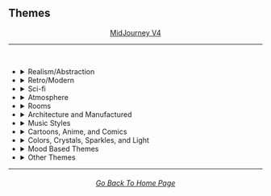 <h2>Themes</h2>

<div align="center">

[MidJourney V4](/Pages/MJ_V4/Style_Pages/Just_The_Style/Themes.md)
<br>

</div>

<hr>
<br>


- <details><summary>Realism/Abstraction</summary><p><div align="center">

	| Realistic | Hyperrealistic | Hyper Real |
	| :-: | :-: | :-: |
	| <img src="/Images/MJ_V4/V4_Alpha_3.5/Midjourney_Styles/Realistic.webp?raw=true" width="256" /> | <img src="/Images/MJ_V4/V4_Alpha_3.5/Midjourney_Styles/Hyperrealistic.webp?raw=true" width="256" /> | <img src="/Images/MJ_V4/V4_Alpha_3.5/Midjourney_Styles/Hyper_Real.webp?raw=true" width="256" /> |
	
	<br>

	| Photorealistic | Photorealism |
	| :-: | :-: |
	| <img src="/Images/MJ_V4/V4_Alpha_3.5/Midjourney_Styles/Photorealistic.webp?raw=true" width="256" /> | <img src="/Images/MJ_V4/V4_Alpha_3.5/Midjourney_Styles/Photorealism.webp?raw=true" width="256" /> |

	<br>
	
	| Realism | Magic Realism | Fantastic Realism |
	| :-: | :-: | :-: |
	| <img src="/Images/MJ_V4/V4_Alpha_3.5/Midjourney_Styles/Realism.webp?raw=true" width="256" /> | <img src="/Images/MJ_V4/V4_Alpha_3.5/Midjourney_Styles/Magic_Realism.webp?raw=true" width="256" /> | <img src="/Images/MJ_V4/V4_Alpha_3.5/Midjourney_Styles/Fantastic_Realism.webp?raw=true" width="256" />  |

	<br>

	| Non-Fiction | Fiction | Science Fiction |
	| :-: | :-: | :-: |
	| <img src="/Images/MJ_V4/V4_Alpha_3.5/Midjourney_Styles/Non-Fiction.webp?raw=true" width="256" /> | <img src="/Images/MJ_V4/V4_Alpha_3.5/Midjourney_Styles/Fiction.webp?raw=true" width="256" /> | <img src="/Images/MJ_V4/V4_Alpha_3.5/Midjourney_Styles/Science_Fiction.webp?raw=true" width="256" /> |

	<br>

	| Imagined | Imaginative | Imagination |
	| :-: | :-: | :-: |
	| <img src="/Images/MJ_V4/V4_Alpha_3.5/Midjourney_Styles/Imagined.webp?raw=true" width="256" /> | <img src="/Images/MJ_V4/V4_Alpha_3.5/Midjourney_Styles/Imaginative.webp?raw=true" width="256" /> | <img src="/Images/MJ_V4/V4_Alpha_3.5/Midjourney_Styles/Imagination.webp?raw=true" width="256" /> |
	
	<br>


	| Dreampunk | Daydreampunk |
	| :-: | :-: |
	| <img src="/Images/MJ_V4/V4_Alpha_3.5/Midjourney_Styles/Dreampunk.webp?raw=true" width="256" /> | <img src="/Images/MJ_V4/V4_Alpha_3.5/Midjourney_Styles/Daydreampunk.webp?raw=true" width="256" /> |

	<br>

	| Dreamcore | Weirdcore |
	| :-: | :-: |
	| <img src="/Images/MJ_V4/V4_Alpha_3.5/Midjourney_Styles/Dreamcore.webp?raw=true" width="256" /> | <img src="/Images/MJ_V4/V4_Alpha_3.5/Midjourney_Styles/Weirdcore.webp?raw=true" width="256" /> |

	<br>

	| Worldly | Otherworldly | Unworldly |
	| :-: | :-: | :-: |
	| <img src="/Images/MJ_V4/V4_Alpha_3.5/Midjourney_Styles/Worldly.webp?raw=true" width="256" /> | <img src="/Images/MJ_V4/V4_Alpha_3.5/Midjourney_Styles/Otherworldly.webp?raw=true" width="256" /> | <img src="/Images/MJ_V4/V4_Alpha_3.5/Midjourney_Styles/Unworldly.webp?raw=true" width="256" /> |
	
	<br>


	| Lucid | Ethereal | Ethereality |
	| :-: | :-: | :-: |
	| <img src="/Images/MJ_V4/V4_Alpha_3.5/Midjourney_Styles/Lucid.webp?raw=true" width="256" /> | <img src="/Images/MJ_V4/V4_Alpha_3.5/Midjourney_Styles/Ethereal.webp?raw=true" width="256" /> | <img src="/Images/MJ_V4/V4_Alpha_3.5/Midjourney_Styles/Ethereality.webp?raw=true" width="256" /> |

	<br>

	
	| Abstract | Abstraction | Lyrical Abstraction |
	| :-: | :-: | :-: |
	| <img src="/Images/MJ_V4/V4_Alpha_3.5/Midjourney_Styles/Abstract.webp?raw=true" width="256" /> | <img src="/Images/MJ_V4/V4_Alpha_3.5/Midjourney_Styles/Abstraction.webp?raw=true" width="256" /> | <img src="/Images/MJ_V4/V4_Alpha_3.5/Midjourney_Styles/Lyrical_Abstraction.webp?raw=true" width="256" /> |
	
	<br>
	
	| Fantasy | Ethereal Fantasy | Dark Fantasy |
	| :-: | :-: | :-: |
	| <img src="/Images/MJ_V4/V4_Alpha_3.5/Midjourney_Styles/Fantasy.webp?raw=true" width="256" /> | <img src="/Images/MJ_V4/V4_Alpha_3.5/Midjourney_Styles/Ethereal_Fantasy.webp?raw=true" width="256" /> | <img src="/Images/MJ_V4/V4_Alpha_3.5/Midjourney_Styles/Dark_Fantasy.webp?raw=true" width="256" /> |
	
	<br>

	| Fantasy Map |
	| :-: |
	| <img src="/Images/MJ_V4/V4_Alpha_3.5/Midjourney_Styles/Fantasy_Map.webp?raw=true" width="256" /> |

	<br>
	
	| Illusion | Impossible | Nonsense |
	| :-: | :-: | :-: |
	| <img src="/Images/MJ_V4/V4_Alpha_3.5/Midjourney_Styles/Illusion.webp?raw=true" width="256" /> | <img src="/Images/MJ_V4/V4_Alpha_3.5/Midjourney_Styles/Impossible.webp?raw=true" width="256" /> | <img src="/Images/MJ_V4/V4_Alpha_3.5/Midjourney_Styles/Nonsense.webp?raw=true" width="256" /> |

	<br>


- <details><summary>Retro/Modern</summary><p><div align="center">

	| Retro | Retrowave |
	| :-: | :-: |
	| <img src="/Images/MJ_V4/V4_Alpha_3.5/Midjourney_Styles/Retro.webp?raw=true" width="256" /> | <img src="/Images/MJ_V4/V4_Alpha_3.5/Midjourney_Styles/Retrowave.webp?raw=true" width="256" /> |
	
	<br>
		
	| Nostalgiacore | Nostalgia |
	| :-: | :-: |
	| <img src="/Images/MJ_V4/V4_Alpha_3.5/Midjourney_Styles/Nostalgiacore.webp?raw=true" width="256" /> | <img src="/Images/MJ_V4/V4_Alpha_3.5/Midjourney_Styles/Nostalgia.webp?raw=true" width="256" /> |
	
	<br>

	| Vintage | Antique |
	| :-: | :-: |
	| <img src="/Images/MJ_V4/V4_Alpha_3.5/Midjourney_Styles/Vintage.webp?raw=true" width="256" /> | <img src="/Images/MJ_V4/V4_Alpha_3.5/Midjourney_Styles/Antique.webp?raw=true" width="256" /> |

	<br>

	| Cyberpunk | Postcyberpunk |
	| :-: | :-: |
	| <img src="/Images/MJ_V4/V4_Alpha_3.5/Midjourney_Styles/Cyberpunk.webp?raw=true" width="256" /> | <img src="/Images/MJ_V4/V4_Alpha_3.5/Midjourney_Styles/Postcyberpunk.webp?raw=true" width="256" /> |
	
	<br>
	
	| Pre-Historic | Historic | Prehistoricore |
	| :-: | :-: | :-: |
	| <img src="/Images/MJ_V4/V4_Alpha_3.5/Midjourney_Styles/Pre-Historic.webp?raw=true" width="256" /> | <img src="/Images/MJ_V4/V4_Alpha_3.5/Midjourney_Styles/Historic.webp?raw=true" width="256" /> | <img src="/Images/MJ_V4/V4_Alpha_3.5/Midjourney_Styles/Prehistoricore.webp?raw=true" width="256" /> |

	<br>

	| Jurassic | Ice Age | Wild West |
	| :-: | :-: | :-: |
	| <img src="/Images/MJ_V4/V4_Alpha_3.5/Midjourney_Styles/Jurassic.webp?raw=true" width="256" /> | <img src="/Images/MJ_V4/V4_Alpha_3.5/Midjourney_Styles/Ice_Age.webp?raw=true" width="256" /> | <img src="/Images/MJ_V4/V4_Alpha_3.5/Midjourney_Styles/Wild_West.webp?raw=true" width="256" /> |

	<br>

	| Modern | Modernismo |
	| :-: | :-: |
	| <img src="/Images/MJ_V4/V4_Alpha_3.5/Midjourney_Styles/Modern.webp?raw=true" width="256" /> | <img src="/Images/MJ_V4/V4_Alpha_3.5/Midjourney_Styles/Modernismo.webp?raw=true" width="256" /> |

	<br>
	
	| Futuristic | Futurism | Future Funk |
	| :-: | :-: | :-: |
	| <img src="/Images/MJ_V4/V4_Alpha_3.5/Midjourney_Styles/Futuristic.webp?raw=true" width="256" /> | <img src="/Images/MJ_V4/V4_Alpha_3.5/Midjourney_Styles/Futurism.webp?raw=true" width="256" /> | <img src="/Images/MJ_V4/V4_Alpha_3.5/Midjourney_Styles/Future_Funk.webp?raw=true" width="256" /> |
	
	<br>

  </div></p></details>


- <details><summary>Sci-fi</summary><p><div align="center">

	| Sci-fi | Alchemy |
	| :-: | :-: |
	| <img src="/Images/MJ_V4/V4_Alpha_3.5/Midjourney_Styles/Sci-fi.webp?raw=true" width="256" /> | <img src="/Images/MJ_V4/V4_Alpha_3.5/Midjourney_Styles/Alchemy.webp?raw=true" width="256" /> |
	
	<br>

	| Terrestrial | Extraterrestrial | Alien |
	| :-: | :-: | :-: |
	| <img src="/Images/MJ_V4/V4_Alpha_3.5/Midjourney_Styles/Terrestrial.webp?raw=true" width="256" /> | <img src="/Images/MJ_V4/V4_Alpha_3.5/Midjourney_Styles/Extraterrestrial.webp?raw=true" width="256" /> | <img src="/Images/MJ_V4/V4_Alpha_3.5/Midjourney_Styles/Alien.webp?raw=true" width="256" /> |

	<br>

	| Invaded | Invasion |
	| :-: | :-: |
	| <img src="/Images/MJ_V4/V4_Alpha_3.5/Midjourney_Styles/Invaded.webp?raw=true" width="256" /> | <img src="/Images/MJ_V4/V4_Alpha_3.5/Midjourney_Styles/Invasion.webp?raw=true" width="256" /> |
	
	<br>

	
	| Magic | Magical | Magicpunk |
	| :-: | :-: | :-: |
	| <img src="/Images/MJ_V4/V4_Alpha_3.5/Midjourney_Styles/Magic.webp?raw=true" width="256" /> | <img src="/Images/MJ_V4/V4_Alpha_3.5/Midjourney_Styles/Magical.webp?raw=true" width="256" /> | <img src="/Images/MJ_V4/V4_Alpha_3.5/Midjourney_Styles/Magicpunk.webp?raw=true" width="256" /> |

	<br>
	
  </div></p></details>


- <details><summary>Atmosphere</summary><p><div align="center">

	| Dark Atmosphere | Light Atmosphere | Reflective Atmosphere |
	| :-: | :-: | :-: |
	| <img src="/Images/MJ_V4/V4_Alpha_3.7/Midjourney_Styles/Dark_Atmosphere.webp?raw=true" width="256" /> | <img src="/Images/MJ_V4/V4_Alpha_3.7/Midjourney_Styles/Light_Atmosphere.webp?raw=true" width="256" /> | <img src="/Images/MJ_V4/V4_Alpha_3.7/Midjourney_Styles/Reflective_Atmosphere.webp?raw=true" width="256" /> |
	
	<br>

	| Hazy Atmosphere | Enchanting Atmosphere |
	| :-: | :-: |
	| <img src="/Images/MJ_V4/V4_Alpha_3.7/Midjourney_Styles/Hazy_Atmosphere.webp?raw=true" width="256" /> | <img src="/Images/MJ_V4/V4_Alpha_3.7/Midjourney_Styles/Enchanting_Atmosphere.webp?raw=true" width="256" /> |
	
	<br>

	| Dreamy Atmosphere | Mystical Atmosphere | Ethereal Atmosphere |
	| :-: | :-: | :-: |
	| <img src="/Images/MJ_V4/V4_Alpha_3.7/Midjourney_Styles/Dreamy_Atmosphere.webp?raw=true" width="256" /> | <img src="/Images/MJ_V4/V4_Alpha_3.7/Midjourney_Styles/Mystical_Atmosphere.webp?raw=true" width="256" /> | <img src="/Images/MJ_V4/V4_Alpha_3.7/Midjourney_Styles/Ethereal_Atmosphere.webp?raw=true" width="256" /> |
	
	<br>

	| Playful Atmosphere | Whimsical Atmosphere | Serendipitous Atmosphere |
	| :-: | :-: | :-: |
	| <img src="/Images/MJ_V4/V4_Alpha_3.7/Midjourney_Styles/Playful_Atmosphere.webp?raw=true" width="256" /> | <img src="/Images/MJ_V4/V4_Alpha_3.7/Midjourney_Styles/Whimsical_Atmosphere.webp?raw=true" width="256" /> | <img src="/Images/MJ_V4/V4_Alpha_3.7/Midjourney_Styles/Serendipitous_Atmosphere.webp?raw=true" width="256" /> |
	
	<br>

	| Mysterious Atmosphere | Sophisticated Atmosphere | Enigmatic Atmosphere |
	| :-: | :-: | :-: |
	| <img src="/Images/MJ_V4/V4_Alpha_3.7/Midjourney_Styles/Mysterious_Atmosphere.webp?raw=true" width="256" /> | <img src="/Images/MJ_V4/V4_Alpha_3.7/Midjourney_Styles/Sophisticated_Atmosphere.webp?raw=true" width="256" /> | <img src="/Images/MJ_V4/V4_Alpha_3.7/Midjourney_Styles/Enigmatic_Atmosphere.webp?raw=true" width="256" /> |
	
	<br>

	| Mellow Atmosphere | Calm Atmosphere | Tranquil Atmosphere |
	| :-: | :-: | :-: |
	| <img src="/Images/MJ_V4/V4_Alpha_3.7/Midjourney_Styles/Mellow_Atmosphere.webp?raw=true" width="256" /> | <img src="/Images/MJ_V4/V4_Alpha_3.7/Midjourney_Styles/Calm_Atmosphere.webp?raw=true" width="256" /> | <img src="/Images/MJ_V4/V4_Alpha_3.7/Midjourney_Styles/Tranquil_Atmosphere.webp?raw=true" width="256" /> |
	
	<br>


	| Moody Atmosphere | Intense Atmosphere | Melancholic Atmosphere |
	| :-: | :-: | :-: |
	| <img src="/Images/MJ_V4/V4_Alpha_3.7/Midjourney_Styles/Moody_Atmosphere.webp?raw=true" width="256" /> | <img src="/Images/MJ_V4/V4_Alpha_3.7/Midjourney_Styles/Intense_Atmosphere.webp?raw=true" width="256" /> | <img src="/Images/MJ_V4/V4_Alpha_3.7/Midjourney_Styles/Melancholic_Atmosphere.webp?raw=true" width="256" /> |
		
	<br>

	| Nostalgic Atmosphere | Festive Atmosphere | Industrial Atmosphere |
	| :-: | :-: | :-: |
	| <img src="/Images/MJ_V4/V4_Alpha_3.7/Midjourney_Styles/Nostalgic_Atmosphere.webp?raw=true" width="256" /> | <img src="/Images/MJ_V4/V4_Alpha_3.7/Midjourney_Styles/Festive_Atmosphere.webp?raw=true" width="256" /> | <img src="/Images/MJ_V4/V4_Alpha_3.7/Midjourney_Styles/Industrial_Atmosphere.webp?raw=true" width="256" /> |
			
	<br>

	| Rustic Atmosphere | Gothic Atmosphere | Romantic Atmosphere |
	| :-: | :-: | :-: |
	| <img src="/Images/MJ_V4/V4_Alpha_3.7/Midjourney_Styles/Rustic_Atmosphere.webp?raw=true" width="256" /> | <img src="/Images/MJ_V4/V4_Alpha_3.7/Midjourney_Styles/Gothic_Atmosphere.webp?raw=true" width="256" /> | <img src="/Images/MJ_V4/V4_Alpha_3.7/Midjourney_Styles/Romantic_Atmosphere.webp?raw=true" width="256" /> |
	
  </div></p></details>


- <details><summary>Rooms</summary><p><div align="center">

	| Room |
	| :-: |
	| <img src="/Images/MJ_V4/V4_Alpha_3.5/Midjourney_Styles/Room.webp?raw=true" width="256" /> |

	<br>

	| Inside | Internal |
	| :-: | :-: |
	| <img src="/Images/MJ_V4/V4_Alpha_3.5/Midjourney_Styles/Inside.webp?raw=true" width="256" /> | <img src="/Images/MJ_V4/V4_Alpha_3.5/Midjourney_Styles/Internal.webp?raw=true" width="256" /> |

	<br>

	| Outside | External |
	| :-: | :-: |
	| <img src="/Images/MJ_V4/V4_Alpha_3.5/Midjourney_Styles/Outside.webp?raw=true" width="256" /> | <img src="/Images/MJ_V4/V4_Alpha_3.5/Midjourney_Styles/External.webp?raw=true" width="256" /> |

	<br>
	
	| Hotel Room | Apartment |
	| :-: | :-: |
	| <img src="/Images/MJ_V4/V4_Alpha_3.5/Midjourney_Styles/Hotel_Room.webp?raw=true" width="256" /> | <img src="/Images/MJ_V4/V4_Alpha_3.5/Midjourney_Styles/Apartment.webp?raw=true" width="256" /> |

	<br>

	| Labyrinth |
	| :-: |
	| <img src="/Images/MJ_V4/V4_Alpha_3.5/Midjourney_Styles/Labyrinth.webp?raw=true" width="256" /> |
	
	<br>

	| Living Room | Lounge |
	| :-: | :-: |
	| <img src="/Images/MJ_V4/V4_Alpha_3.5/Midjourney_Styles/Living_Room.webp?raw=true" width="256" /> | <img src="/Images/MJ_V4/V4_Alpha_3.5/Midjourney_Styles/Lounge.webp?raw=true" width="256" /> |

	<br>

	| Den | Front Room |
	| :-: | :-: |
	| <img src="/Images/MJ_V4/V4_Alpha_3.5/Midjourney_Styles/Den.webp?raw=true" width="256" /> | <img src="/Images/MJ_V4/V4_Alpha_3.5/Midjourney_Styles/Front_Room.webp?raw=true" width="256" /> |

	<br>

	| Dining Room | Kitchen |
	| :-: | :-: |
	| <img src="/Images/MJ_V4/V4_Alpha_3.5/Midjourney_Styles/Dining_Room.webp?raw=true" width="256" /> | <img src="/Images/MJ_V4/V4_Alpha_3.5/Midjourney_Styles/Kitchen.webp?raw=true" width="256" /> |

	<br>

	| Bedroom | Guest Room | Bathroom |
	| :-: | :-: | :-: |
	| <img src="/Images/MJ_V4/V4_Alpha_3.5/Midjourney_Styles/Bedroom.webp?raw=true" width="256" /> | <img src="/Images/MJ_V4/V4_Alpha_3.5/Midjourney_Styles/Guest_Room.webp?raw=true" width="256" /> | <img src="/Images/MJ_V4/V4_Alpha_3.5/Midjourney_Styles/Bathroom.webp?raw=true" width="256" /> |

	<br>

	| Hallway | Passageway |
	| :-: | :-: |
	| <img src="/Images/MJ_V4/V4_Alpha_3.5/Midjourney_Styles/Hallway.webp?raw=true" width="256" /> | <img src="/Images/MJ_V4/V4_Alpha_3.5/Midjourney_Styles/Passageway.webp?raw=true" width="256" /> |

	<br>

	| Greenhouse | Atrium |
	| :-: | :-: |
	| <img src="/Images/MJ_V4/V4_Alpha_3.5/Midjourney_Styles/Greenhouse.webp?raw=true" width="256" /> | <img src="/Images/MJ_V4/V4_Alpha_3.5/Midjourney_Styles/Atrium.webp?raw=true" width="256" /> |

	<br>


	| Office | Home-Office |
	| :-: | :-: |
	| <img src="/Images/MJ_V4/V4_Alpha_3.5/Midjourney_Styles/Office.webp?raw=true" width="256" /> | <img src="/Images/MJ_V4/V4_Alpha_3.5/Midjourney_Styles/Home-Office.webp?raw=true" width="256" /> |

	<br>

	| Porch | Balcony |
	| :-: | :-: |
	| <img src="/Images/MJ_V4/V4_Alpha_3.5/Midjourney_Styles/Porch.webp?raw=true" width="256" /> | <img src="/Images/MJ_V4/V4_Alpha_3.5/Midjourney_Styles/Balcony.webp?raw=true" width="256" /> |

	<br>

	| Game Room | Home Theater | Gym Room |
	| :-: | :-: | :-: |
	| <img src="/Images/MJ_V4/V4_Alpha_3.5/Midjourney_Styles/Game_Room.webp?raw=true" width="256" /> | <img src="/Images/MJ_V4/V4_Alpha_3.5/Midjourney_Styles/Home_Theater.webp?raw=true" width="256" /> | <img src="/Images/MJ_V4/V4_Alpha_3.5/Midjourney_Styles/Gym_Room.webp?raw=true" width="256" /> |


  </div></p></details>


- <details><summary>Architecture and Manufactured</summary><p><div align="center">

    | Cityscape | Architecture | Balinese Architecture |
	| :-: | :-: | :-: |
	| <img src="/Images/MJ_V4/V4_Alpha_3.5/Midjourney_Styles/Cityscape.webp?raw=true" width="256" /> | <img src="/Images/MJ_V4/V4_Alpha_3.5/Midjourney_Styles/Architecture.webp?raw=true" width="256" /> | <img src="/Images/MJ_V4/V4_Alpha_3.5/Midjourney_Styles/Balinese_Architecture.webp?raw=true" width="256" /> |
		
	<br>

	| Structure | Structural | Scaffolding |
	| :-: | :-: | :-: |
	| <img src="/Images/MJ_V4/V4_Alpha_3.5/Midjourney_Styles/Structure.webp?raw=true" width="256" /> | <img src="/Images/MJ_V4/V4_Alpha_3.5/Midjourney_Styles/Structural.webp?raw=true" width="256" /> | <img src="/Images/MJ_V4/V4_Alpha_3.5/Midjourney_Styles/Scaffolding.webp?raw=true" width="256" /> |
	
	<br>

	| Manufactured | Makeshift |
	| :-: | :-: |
	| <img src="/Images/MJ_V4/V4_Alpha_3.5/Midjourney_Styles/Manufactured.webp?raw=true" width="256" /> | <img src="/Images/MJ_V4/V4_Alpha_3.5/Midjourney_Styles/Makeshift.webp?raw=true" width="256" /> |
	
	<br>
	
	| Bronzepunk | Steelpunk | Clockpunk |
	| :-: | :-: | :-: |
	| <img src="/Images/MJ_V4/V4_Alpha_3.5/Midjourney_Styles/Bronzepunk.webp?raw=true" width="256" /> | <img src="/Images/MJ_V4/V4_Alpha_3.5/Midjourney_Styles/Steelpunk.webp?raw=true" width="256" /> | <img src="/Images/MJ_V4/V4_Alpha_3.5/Midjourney_Styles/Clockpunk.webp?raw=true" width="256" /> 
	
	<br>
	
	| Steampunk | Dieselpunk | Gadgetpunk |
	| :-: | :-: | :-: |
	| <img src="/Images/MJ_V4/V4_Alpha_3.5/Midjourney_Styles/Steampunk.webp?raw=true" width="256" /> | <img src="/Images/MJ_V4/V4_Alpha_3.5/Midjourney_Styles/Dieselpunk.webp?raw=true" width="256" /> | <img src="/Images/MJ_V4/V4_Alpha_3.5/Midjourney_Styles/Gadgetpunk.webp?raw=true" width="256" /> |

	<br>

	| Funhouse | Toyland | Carnival |
	| :-: | :-: | :-: |
	| <img src="/Images/MJ_V4/V4_Alpha_3.5/Midjourney_Styles/Funhouse.webp?raw=true" width="256" /> | <img src="/Images/MJ_V4/V4_Alpha_3.5/Midjourney_Styles/Toyland.webp?raw=true" width="256" /> | <img src="/Images/MJ_V4/V4_Alpha_3.5/Midjourney_Styles/Carnival.webp?raw=true" width="256" /> |
	
	<br>

	| Salvagepunk | Silkpunk | Sandalpunk |
	| :-: | :-: | :-: |
	| <img src="/Images/MJ_V4/V4_Alpha_3.5/Midjourney_Styles/Salvagepunk.webp?raw=true" width="256" /> | <img src="/Images/MJ_V4/V4_Alpha_3.5/Midjourney_Styles/Silkpunk.webp?raw=true" width="256" /> | <img src="/Images/MJ_V4/V4_Alpha_3.5/Midjourney_Styles/Sandalpunk.webp?raw=true" width="256" /> |

	<br>

	| Swordpunk | Cassettepunk | Formicapunk |
	| :-: | :-: | :-: |
	| <img src="/Images/MJ_V4/V4_Alpha_3.5/Midjourney_Styles/Swordpunk.webp?raw=true" width="256" /> | <img src="/Images/MJ_V4/V4_Alpha_3.5/Midjourney_Styles/Cassettepunk.webp?raw=true" width="256" /> | <img src="/Images/MJ_V4/V4_Alpha_3.5/Midjourney_Styles/Formicapunk.webp?raw=true" width="256" /> |

	<br>

	| Brutalism | Sphinx | Ziggurat |
	| :-: | :-: | :-: |
	| <img src="/Images/MJ_V4/V4_Alpha_3.5/Midjourney_Styles/Brutalism.webp?raw=true" width="256" /> | <img src="/Images/MJ_V4/V4_Alpha_3.5/Midjourney_Styles/Sphinx.webp?raw=true" width="256" /> | <img src="/Images/MJ_V4/V4_Alpha_3.5/Midjourney_Styles/Ziggurat.webp?raw=true" width="256" /> |

	<br>

	| Industrial Design | Googie |
	| :-: | :-: |
	| <img src="/Images/MJ_V4/V4_Alpha_3.5/Midjourney_Styles/Industrial_Design.webp?raw=true" width="256" /> | <img src="/Images/MJ_V4/V4_Alpha_3.5/Midjourney_Styles/Googie.webp?raw=true" width="256" /> |

	<br>
	
	| Pillar |
	| :-: |
	| <img src="/Images/MJ_V4/V4_Alpha_3.5/Midjourney_Styles/Pillar.webp?raw=true" width="256" /> |

	<br>

	| Shack | Property | Company |
	| :-: | :-: | :-: |
	| <img src="/Images/MJ_V4/V4_Alpha_3.5/Midjourney_Styles/Shack.webp?raw=true" width="256" /> | <img src="/Images/MJ_V4/V4_Alpha_3.5/Midjourney_Styles/Property.webp?raw=true" width="256" /> | <img src="/Images/MJ_V4/V4_Alpha_3.5/Midjourney_Styles/Company.webp?raw=true" width="256" /> |
	
	<br>
	
	| House | Multiplex |
	| :-: | :-: |
	| <img src="/Images/MJ_V4/V4_Alpha_3.5/Midjourney_Styles/House.webp?raw=true" width="256" /> | <img src="/Images/MJ_V4/V4_Alpha_3.5/Midjourney_Styles/Multiplex.webp?raw=true" width="256" /> |
	
	<br>
	
	| Castle | Mansion | Kingdom |
	| :-: | :-: | :-: |
	| <img src="/Images/MJ_V4/V4_Alpha_3.5/Midjourney_Styles/Castle.webp?raw=true" width="256" /> | <img src="/Images/MJ_V4/V4_Alpha_3.5/Midjourney_Styles/Mansion.webp?raw=true" width="256" /> | <img src="/Images/MJ_V4/V4_Alpha_3.5/Midjourney_Styles/Kingdom.webp?raw=true" width="256" /> |

	<br>

    | Playground | Poolcore |
    | :-: | :-: |
    | <img src="/Images/MJ_V4/V4_Alpha_3.5/Midjourney_Styles/Playground.webp?raw=true" width="256" /> | <img src="/Images/MJ_V4/V4_Alpha_3.5/Midjourney_Styles/Poolcore.webp?raw=true" width="256" /> |

    <br>

    | Labcore | Nuclear |
    | :-: | :-: |
    | <img src="/Images/MJ_V4/V4_Alpha_3.5/Midjourney_Styles/Labcore.webp?raw=true" width="256" /> | <img src="/Images/MJ_V4/V4_Alpha_3.5/Midjourney_Styles/Nuclear.webp?raw=true" width="256" /> |

    <br>

	| Machine | Submachine | Machinescape |
	| :-: | :-: | :-: |
	| <img src="/Images/MJ_V4/V4_Alpha_3.5/Midjourney_Styles/Machine.webp?raw=true" width="256" /> | <img src="/Images/MJ_V4/V4_Alpha_3.5/Midjourney_Styles/Submachine.webp?raw=true" width="256" /> | <img src="/Images/MJ_V4/V4_Alpha_3.5/Midjourney_Styles/Machinescape.webp?raw=true" width="256" /> |

	<br>

	| Robotic | Cyborgism | Autonomous |
	| :-: | :-: | :-: |
	| <img src="/Images/MJ_V4/V4_Alpha_3.5/Midjourney_Styles/Robotic.webp?raw=true" width="256" /> | <img src="/Images/MJ_V4/V4_Alpha_3.5/Midjourney_Styles/Cyborgism.webp?raw=true" width="256" /> | <img src="/Images/MJ_V4/V4_Alpha_3.5/Midjourney_Styles/Autonomous.webp?raw=true" width="256" /> |
	
	<br>

	| Legopunk | Legogearpunk |
	| :-: | :-: |
	| <img src="/Images/MJ_V4/V4_Alpha_3.5/Midjourney_Styles/Legopunk.webp?raw=true" width="256" /> | <img src="/Images/MJ_V4/V4_Alpha_3.5/Midjourney_Styles/Legogearpunk.webp?raw=true" width="256" /> |

	<br>

    | Tinkercore | Craftcore |
	| :-: | :-: |
	| <img src="/Images/MJ_V4/V4_Alpha_3.5/Midjourney_Styles/Tinkercore.webp?raw=true" width="256" /> | <img src="/Images/MJ_V4/V4_Alpha_3.5/Midjourney_Styles/Craftcore.webp?raw=true" width="256" /> |

	<br>
    	
	| Stimwave | Wormcore |
	| :-: | :-: |
	| <img src="/Images/MJ_V4/V4_Alpha_3.5/Midjourney_Styles/Stimwave.webp?raw=true" width="256" /> | <img src="/Images/MJ_V4/V4_Alpha_3.5/Midjourney_Styles/Wormcore.webp?raw=true" width="256" /> |

	<br>
    	
	| Barbiecore | Dollcore | Sanriocore |
	| :-: | :-: | :-: |
	| <img src="/Images/MJ_V4/V4_Alpha_3.5/Midjourney_Styles/Barbiecore.webp?raw=true" width="256" /> | <img src="/Images/MJ_V4/V4_Alpha_3.5/Midjourney_Styles/Dollcore.webp?raw=true" width="256" /> | <img src="/Images/MJ_V4/V4_Alpha_3.5/Midjourney_Styles/Sanriocore.webp?raw=true" width="256" /> |

	<br>

    | Palewave | Normcore |
	| :-: | :-: |
	| <img src="/Images/MJ_V4/V4_Alpha_3.5/Midjourney_Styles/Palewave.webp?raw=true" width="256" /> | <img src="/Images/MJ_V4/V4_Alpha_3.5/Midjourney_Styles/Normcore.webp?raw=true" width="256" /> |

	<br>
	
	| Bombacore | Thriftcore |
	| :-: | :-: |
	| <img src="/Images/MJ_V4/V4_Alpha_3.5/Midjourney_Styles/Bombacore.webp?raw=true" width="256" /> | <img src="/Images/MJ_V4/V4_Alpha_3.5/Midjourney_Styles/Thriftcore.webp?raw=true" width="256" /> |

	<br>

	| Dollpunk |
	| :-: |
	| <img src="/Images/MJ_V4/V4_Alpha_3.5/Midjourney_Styles/Dollpunk.webp?raw=true" width="256" /> |

  </div></p></details>


- <details><summary>Music Styles</summary><p><div align="center">

	| Music | Musical | Musical Notation |
	| :-: | :-: | :-: |
	| <img src="/Images/MJ_V4/V4_Alpha_3.5/Midjourney_Styles/Music.webp?raw=true" width="256" /> | <img src="/Images/MJ_V4/V4_Alpha_3.5/Midjourney_Styles/Musical.webp?raw=true" width="256" /> | <img src="/Images/MJ_V4/V4_Alpha_3.5/Midjourney_Styles/Musical_Notation.webp?raw=true" width="256" /> |
	
	
	<br>
	
	| Musica | 8-Bit Music Visualization |
	| :-: | :-: |
	| <img src="/Images/MJ_V4/V4_Alpha_3.5/Midjourney_Styles/Musica.webp?raw=true" width="256" /> | <img src="/Images/MJ_V4/V4_Alpha_3.5/Midjourney_Styles/8-Bit_Music_Visualization.webp?raw=true" width="256" /> |

	<br>
	
	| Funky | Groovy | Disco |
	| :-: | :-: | :-: |
	| <img src="/Images/MJ_V4/V4_Alpha_3.5/Midjourney_Styles/Funky.webp?raw=true" width="256" /> | <img src="/Images/MJ_V4/V4_Alpha_3.5/Midjourney_Styles/Groovy.webp?raw=true" width="256" /> | <img src="/Images/MJ_V4/V4_Alpha_3.5/Midjourney_Styles/Disco.webp?raw=true" width="256" /> |

	<br>
	
	| Punk | Post-Punk | Folk Punk |
	| :-: | :-: | :-: |
	| <img src="/Images/MJ_V4/V4_Alpha_3.5/Midjourney_Styles/Punk.webp?raw=true" width="256" /> | <img src="/Images/MJ_V4/V4_Alpha_3.5/Midjourney_Styles/Post-Punk.webp?raw=true" width="256" /> | <img src="/Images/MJ_V4/V4_Alpha_3.5/Midjourney_Styles/Folk_Punk.webp?raw=true" width="256" /> |

	<br>

	| Hip-Hop | Rave |
	| :-: | :-: |
	| <img src="/Images/MJ_V4/V4_Alpha_3.5/Midjourney_Styles/Hip-Hop.webp?raw=true" width="256" /> | <img src="/Images/MJ_V4/V4_Alpha_3.5/Midjourney_Styles/Rave.webp?raw=true" width="256" /> |
	
	<br>

	| Vaporwave | Synthwave | Chillwave |
	| :-: | :-: | :-: |
	| <img src="/Images/MJ_V4/V4_Alpha_3.5/Midjourney_Styles/Vaporwave.webp?raw=true" width="256" /> | <img src="/Images/MJ_V4/V4_Alpha_3.5/Midjourney_Styles/Synthwave.webp?raw=true" width="256" /> | <img src="/Images/MJ_V4/V4_Alpha_3.5/Midjourney_Styles/Chillwave.webp?raw=true" width="256" /> |
	
	<br>

	| Hypnagogic Pop | Hyperpop | K-Pop |
	| :-: | :-: | :-: |
	| <img src="/Images/MJ_V4/V4_Alpha_3.5/Midjourney_Styles/Hypnagogic_Pop.webp?raw=true" width="256" /> | <img src="/Images/MJ_V4/V4_Alpha_3.5/Midjourney_Styles/Hyperpop.webp?raw=true" width="256" /> | <img src="/Images/MJ_V4/V4_Alpha_3.5/Midjourney_Styles/K-Pop.webp?raw=true" width="256" /> |
	
	<br>

    | Tenwave | Bardcore | Breakcore |
	| :-: | :-: | :-: |
	| <img src="/Images/MJ_V4/V4_Alpha_3.5/Midjourney_Styles/Tenwave.webp?raw=true" width="256" /> | <img src="/Images/MJ_V4/V4_Alpha_3.5/Midjourney_Styles/Bardcore.webp?raw=true" width="256" /> | <img src="/Images/MJ_V4/V4_Alpha_3.5/Midjourney_Styles/Breakcore.webp?raw=true" width="256" /> |

	<br>
	
	| Cargopunk |
	| :-: |
	| <img src="/Images/MJ_V4/V4_Alpha_3.5/Midjourney_Styles/Cargopunk.webp?raw=true" width="256" /> |

	<br>
    	
	| Shpongle | In The Style of Shpongle |
	| :-: | :-: |
	| <img src="/Images/MJ_V4/V4_Alpha_3.5/Midjourney_Styles/Shpongle.webp?raw=true" width="256" /> | <img src="/Images/MJ_V4/V4_Alpha_3.5/Midjourney_Styles/In_The_Style_of_Shpongle.webp?raw=true" width="256" /> |

  </div></p></details>


- <details><summary>Cartoons, Anime, and Comics</summary><p><div align="center">

	| Cartoon | Marvel Comics |
	| :-: | :-: |
	| <img src="/Images/MJ_V4/V4_Alpha_3.5/Midjourney_Styles/Cartoon.webp?raw=true" width="256" /> | <img src="/Images/MJ_V4/V4_Alpha_3.5/Midjourney_Styles/Marvel_Comics.webp?raw=true" width="256" /> |

	<br>
	
	| Anime | Animecore | Manga |
	| :-: | :-: | :-: |
	| <img src="/Images/MJ_V4/V4_Alpha_3.5/Midjourney_Styles/Anime.webp?raw=true" width="256" /> | <img src="/Images/MJ_V4/V4_Alpha_3.5/Midjourney_Styles/Animecore.webp?raw=true" width="256" /> | <img src="/Images/MJ_V4/V4_Alpha_3.5/Midjourney_Styles/Manga.webp?raw=true" width="256" /> |

	<br>

	| Horror Anime | Vampirella Styled |
	| :-: | :-: |
	| <img src="/Images/MJ_V4/V4_Alpha_3.6/Midjourney_Styles/Horror_Anime.webp?raw=true" width="256" /> | <img src="/Images/MJ_V4/V4_Alpha_3.6/Midjourney_Styles/Vampirella_Styled.webp?raw=true" width="256" /> |

	<br>

	| Kawaii | UwU |
	| :-: | :-: |
	| <img src="/Images/MJ_V4/V4_Alpha_3.5/Midjourney_Styles/Kawaii.webp?raw=true" width="256" /> | <img src="/Images/MJ_V4/V4_Alpha_3.5/Midjourney_Styles/UwU.webp?raw=true" width="256" /> |

  </div></p></details>


- <details><summary>Colors, Crystals, Sparkles, and Light</summary><p><div align="center">

	| Crystalcore | Sparklecore |
	| :-: | :-: |
	| <img src="/Images/MJ_V4/V4_Alpha_3.5/Midjourney_Styles/Crystalcore.webp" width="256" /> | <img src="/Images/MJ_V4/V4_Alpha_3.5/Midjourney_Styles/Sparklecore.webp?raw=true" width="256" /> |

	<br>

	| Rainbowcore | Pastelwave | Pastelpunk |
	| :-: | :-: | :-: |
	| <img src="/Images/MJ_V4/V4_Alpha_3.5/Midjourney_Styles/Rainbowcore.webp?raw=true" width="256" /> | <img src="/Images/MJ_V4/V4_Alpha_3.5/Midjourney_Styles/Pastelwave.webp?raw=true" width="256" /> | <img src="/Images/MJ_V4/V4_Alpha_3.5/Midjourney_Styles/Pastelpunk.webp?raw=true" width="256" /> |

	<br>

	| Glowwave | Glo-Fi | Neonpunk |
	| :-: | :-: | :-: |
	| <img src="/Images/MJ_V4/V4_Alpha_3.5/Midjourney_Styles/Glowwave.webp?raw=true" width="256" /> | <img src="/Images/MJ_V4/V4_Alpha_3.5/Midjourney_Styles/Glo-Fi.webp?raw=true" width="256" /> | <img src="/Images/MJ_V4/V4_Alpha_3.5/Midjourney_Styles/Neonpunk.webp?raw=true" width="256" /> |
	
	<br>

	| Lightcore |
	| :-: |
	| <img src="/Images/MJ_V4/V4_Alpha_3.5/Midjourney_Styles/Lightcore.webp?raw=true" width="256" /> |
	
	<br>
	
	| Fractalpunk |
	| :-: |
	| <img src="/Images/MJ_V4/V4_Alpha_3.5/Midjourney_Styles/Fractalpunk.webp?raw=true" width="256" /> |

	<br>

	| <br>Chromiesthesia<p><div align="center"><i><h6>@Chromie</h6></i></p> |
	| :-: |
	| <img src="/Images/MJ_V4/V4_Alpha_3.6/Midjourney_Styles/Chromiesthesia.webp?raw=true" width="256" /> |

  </div></p></details>


- <details><summary>Mood Based Themes</summary><p><div align="center">

	| Warmcore | Lovecore |
	| :-: | :-: |
	| <img src="/Images/MJ_V4/V4_Alpha_3.5/Midjourney_Styles/Warmcore.webp?raw=true" width="256" /> | <img src="/Images/MJ_V4/V4_Alpha_3.5/Midjourney_Styles/Lovecore.webp?raw=true" width="256" /> |

	<br>
	
	| Happycore | Smilecore |
	| :-: | :-: |
	| <img src="/Images/MJ_V4/V4_Alpha_3.5/Midjourney_Styles/Happycore.webp?raw=true" width="256" /> | <img src="/Images/MJ_V4/V4_Alpha_3.5/Midjourney_Styles/Smilecore.webp?raw=true" width="256" /> |

	<br>

	| Gloomcore | Dullcore |
	| :-: | :-: |
	| <img src="/Images/MJ_V4/V4_Alpha_3.5/Midjourney_Styles/Gloomcore.webp?raw=true" width="256" /> | <img src="/Images/MJ_V4/V4_Alpha_3.5/Midjourney_Styles/Dullcore.webp?raw=true" width="256" /> |

	<br>

	| Horror Styled | Horrorism | Cosmic Horror |
	| :-: | :-: | :-: |
	| <img src="/Images/MJ_V4/V4_Alpha_3.6/Midjourney_Styles/Horror_Styled.webp?raw=true" width="256" /> | <img src="/Images/MJ_V4/V4_Alpha_3.6/Midjourney_Styles/Horrorism.webp?raw=true" width="256" /> | <img src="/Images/MJ_V4/V4_Alpha_3.6/Midjourney_Styles/Cosmic_Horror.webp?raw=true" width="256" /> |

	<br>

	| HorrorBooru | Macabre |
	| :-: | :-: |
	| <img src="/Images/MJ_V4/V4_Alpha_3.6/Midjourney_Styles/HorrorBooru.webp?raw=true" width="256" /> | <img src="/Images/MJ_V4/V4_Alpha_3.6/Midjourney_Styles/Macabre.webp?raw=true" width="256" /> |

	<br>

	| 20s Horror Style | 20s Styled Horror Movie |
	| :-: | :-: |
	| <img src="/Images/MJ_V4/V4_Alpha_3.6/Midjourney_Styles/20s_Horror_Style.webp?raw=true" width="256" /> | <img src="/Images/MJ_V4/V4_Alpha_3.6/Midjourney_Styles/20s_Styled_Horror_Movie.webp?raw=true" width="256" /> |

	<br>

	| 30s Horror Style | 30s Styled Horror Movie |
	| :-: | :-: |
	| <img src="/Images/MJ_V4/V4_Alpha_3.6/Midjourney_Styles/30s_Horror_Style.webp?raw=true" width="256" /> | <img src="/Images/MJ_V4/V4_Alpha_3.6/Midjourney_Styles/30s_Styled_Horror_Movie.webp?raw=true" width="256" /> |

	<br>

	| 40s Horror Style | 40s Styled Horror Movie |
	| :-: | :-: |
	| <img src="/Images/MJ_V4/V4_Alpha_3.6/Midjourney_Styles/40s_Horror_Style.webp?raw=true" width="256" /> | <img src="/Images/MJ_V4/V4_Alpha_3.6/Midjourney_Styles/40s_Styled_Horror_Movie.webp?raw=true" width="256" /> |

	<br>

	| 50s Horror Style | 50s Styled Horror Movie |
	| :-: | :-: |
	| <img src="/Images/MJ_V4/V4_Alpha_3.6/Midjourney_Styles/50s_Horror_Style.webp?raw=true" width="256" /> | <img src="/Images/MJ_V4/V4_Alpha_3.6/Midjourney_Styles/50s_Styled_Horror_Movie.webp?raw=true" width="256" /> |

	<br>

	| 60s Horror Style | 60s Styled Horror Movie |
	| :-: | :-: |
	| <img src="/Images/MJ_V4/V4_Alpha_3.6/Midjourney_Styles/60s_Horror_Style.webp?raw=true" width="256" /> | <img src="/Images/MJ_V4/V4_Alpha_3.6/Midjourney_Styles/60s_Styled_Horror_Movie.webp?raw=true" width="256" /> |

	<br>

	| 70s Horror Style | 70s Styled Horror Movie |
	| :-: | :-: |
	| <img src="/Images/MJ_V4/V4_Alpha_3.6/Midjourney_Styles/70s_Horror_Style.webp?raw=true" width="256" /> | <img src="/Images/MJ_V4/V4_Alpha_3.6/Midjourney_Styles/70s_Styled_Horror_Movie.webp?raw=true" width="256" /> |

	<br>

	| 80s Horror Style | 80s Styled Horror Movie |
	| :-: | :-: |
	| <img src="/Images/MJ_V4/V4_Alpha_3.6/Midjourney_Styles/80s_Horror_Style.webp?raw=true" width="256" /> | <img src="/Images/MJ_V4/V4_Alpha_3.6/Midjourney_Styles/80s_Styled_Horror_Movie.webp?raw=true" width="256" /> |

	<br>

	| 90s Horror Style | 90s Styled Horror Movie |
	| :-: | :-: |
	| <img src="/Images/MJ_V4/V4_Alpha_3.6/Midjourney_Styles/90s_Horror_Style.webp?raw=true" width="256" /> | <img src="/Images/MJ_V4/V4_Alpha_3.6/Midjourney_Styles/90s_Styled_Horror_Movie.webp?raw=true" width="256" /> |

	<br>

	| 2000s Horror Style | 2000s Styled Horror Movie |
	| :-: | :-: |
	| <img src="/Images/MJ_V4/V4_Alpha_3.6/Midjourney_Styles/2000s_Horror_Style.webp?raw=true" width="256" /> | <img src="/Images/MJ_V4/V4_Alpha_3.6/Midjourney_Styles/2000s_Styled_Horror_Movie.webp?raw=true" width="256" /> |

	<br>
	
	| Dazecore | Sleepycore |
	| :-: | :-: |
	| <img src="/Images/MJ_V4/V4_Alpha_3.5/Midjourney_Styles/Dazecore.webp?raw=true" width="256" /> | <img src="/Images/MJ_V4/V4_Alpha_3.5/Midjourney_Styles/Sleepycore.webp?raw=true" width="256" /> |

  </div></p></details>


- <details><summary>Other Themes</summary><p><div align="center">

	| Dark Aesthetic |
	| :-: |
	| <img src="/Images/MJ_V4/V4_Alpha_3.5/Midjourney_Styles/Dark_Aesthetic.webp?raw=true" width="256" /> |
	
	<br>

	| Gourmet |
	| :-: |
	| <img src="/Images/MJ_V4/V4_Alpha_3.5/Midjourney_Styles/Gourmet.webp?raw=true" width="256" /> |

	<br>
	
	| Archetype | Circus | Circus Archetype |
	| :-: | :-: | :-: |
	| <img src="/Images/MJ_V4/V4_Alpha_3.5/Midjourney_Styles/Archetype.webp?raw=true" width="256" /> | <img src="/Images/MJ_V4/V4_Alpha_3.5/Midjourney_Styles/Circus.webp?raw=true" width="256" /> | <img src="/Images/MJ_V4/V4_Alpha_3.5/Midjourney_Styles/Circus_Archetype.webp?raw=true" width="256" /> |

	<br>
	
	| Airborne | Cloudism |
	| :-: | :-: |
	| <img src="/Images/MJ_V4/V4_Alpha_3.5/Midjourney_Styles/Airborne.webp?raw=true" width="256" /> | <img src="/Images/MJ_V4/V4_Alpha_3.6/Midjourney_Styles/Cloudism.webp?raw=true" width="256" /> |

	<br>
	
	| Microcosm | Macrocosm |
	| :-: | :-: |
	| <img src="/Images/MJ_V4/V4_Alpha_3.5/Midjourney_Styles/Microcosm.webp?raw=true" width="256" /> | <img src="/Images/MJ_V4/V4_Alpha_3.5/Midjourney_Styles/Macrocosm.webp?raw=true" width="256" /> |

	<br>
	
	| Cleancore | Safetycore |
	| :-: | :-: |
	| <img src="/Images/MJ_V4/V4_Alpha_3.5/Midjourney_Styles/Cleancore.webp?raw=true" width="256" /> | <img src="/Images/MJ_V4/V4_Alpha_3.5/Midjourney_Styles/Safetycore.webp?raw=true" width="256" /> |

	<br>

	| Academia |
	| :-: |
	| <img src="/Images/MJ_V4/V4_Alpha_3.5/Midjourney_Styles/Academia.webp?raw=true" width="256" /> |

	<br>

	| Tinycore | Miniaturecore | Miniature World |
	| :-: | :-: | :-: |
	| <img src="/Images/MJ_V4/V4_Alpha_3.5/Midjourney_Styles/Tinycore.webp?raw=true" width="256" /> | <img src="/Images/MJ_V4/V4_Alpha_3.5/Midjourney_Styles/Miniaturecore.webp?raw=true" width="256" /> | <img src="/Images/MJ_V4/V4_Alpha_3.5/Midjourney_Styles/Miniature_World.webp?raw=true" width="256" /> |

	<br>
	
	| Honeycore | Jamcore |
	| :-: | :-: |
	| <img src="/Images/MJ_V4/V4_Alpha_3.5/Midjourney_Styles/Honeycore.webp?raw=true" width="256" /> | <img src="/Images/MJ_V4/V4_Alpha_3.5/Midjourney_Styles/Jamcore.webp?raw=true" width="256" /> |

	<br>

	| Infinitywave | Infinitycore | Infinitypunk |
	| :-: | :-: | :-: |
	| <img src="/Images/MJ_V4/V4_Alpha_3.5/Midjourney_Styles/Infinitywave.webp?raw=true" width="256" /> | <img src="/Images/MJ_V4/V4_Alpha_3.5/Midjourney_Styles/Infinitycore.webp?raw=true" width="256" /> | <img src="/Images/MJ_V4/V4_Alpha_3.5/Midjourney_Styles/Infinitypunk.webp?raw=true" width="256" /> |
	
	<br>

	| MLG | Materialisimo | Slimepunk |
	| :-: | :-: | :-: |
	| <img src="/Images/MJ_V4/V4_Alpha_3.5/Midjourney_Styles/MLG.webp?raw=true" width="256" /> | <img src="/Images/MJ_V4/V4_Alpha_3.5/Midjourney_Styles/Materialisimo.webp?raw=true" width="256" /> | <img src="/Images/MJ_V4/V4_Alpha_3.5/Midjourney_Styles/Slimepunk.webp?raw=true" width="256" /> |

	<br>
	
	| Cuberpunk |
	| :-: |
	| <img src="/Images/MJ_V4/V4_Alpha_3.5/Midjourney_Styles/Cuberpunk.webp?raw=true" width="256" /> |

	<br>
	
	| Piwave | Fibonacciwave | Misterboombasicsuperfantasticwave |
	| :-: | :-: | :-: |
	| <img src="/Images/MJ_V4/V4_Alpha_3.5/Midjourney_Styles/Piwave.webp?raw=true" width="256" /> | <img src="/Images/MJ_V4/V4_Alpha_3.5/Midjourney_Styles/Fibonacciwave.webp?raw=true" width="256" /> | <img src="/Images/MJ_V4/V4_Alpha_3.5/Midjourney_Styles/Misterboombasicsuperfantasticwave.webp?raw=true" width="256" /> |

  </div></p></details>


<hr><!--------------->
<div align="center">
<h6><a href="/README.md">Go Back To Home Page</a></h6>
</div>
